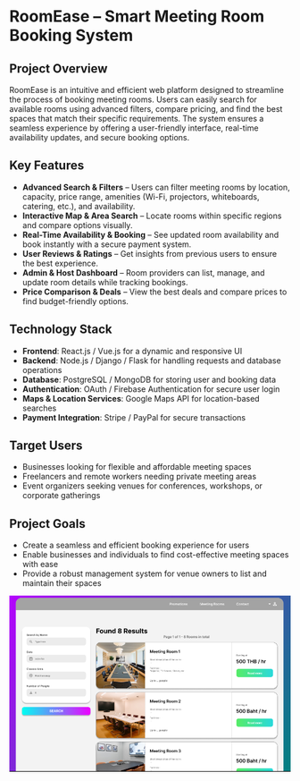 # **RoomEase – Smart Meeting Room Booking System**  

## **Project Overview**  
RoomEase is an intuitive and efficient web platform designed to streamline the process of booking meeting rooms. Users can easily search for available rooms using advanced filters, compare pricing, and find the best spaces that match their specific requirements. The system ensures a seamless experience by offering a user-friendly interface, real-time availability updates, and secure booking options.  

## **Key Features**  
- **Advanced Search & Filters** – Users can filter meeting rooms by location, capacity, price range, amenities (Wi-Fi, projectors, whiteboards, catering, etc.), and availability.  
- **Interactive Map & Area Search** – Locate rooms within specific regions and compare options visually.  
- **Real-Time Availability & Booking** – See updated room availability and book instantly with a secure payment system.  
- **User Reviews & Ratings** – Get insights from previous users to ensure the best experience.  
- **Admin & Host Dashboard** – Room providers can list, manage, and update room details while tracking bookings.  
- **Price Comparison & Deals** – View the best deals and compare prices to find budget-friendly options.  

## **Technology Stack**  
- **Frontend**: React.js / Vue.js for a dynamic and responsive UI  
- **Backend**: Node.js / Django / Flask for handling requests and database operations  
- **Database**: PostgreSQL / MongoDB for storing user and booking data  
- **Authentication**: OAuth / Firebase Authentication for secure user login  
- **Maps & Location Services**: Google Maps API for location-based searches  
- **Payment Integration**: Stripe / PayPal for secure transactions  

## **Target Users**  
- Businesses looking for flexible and affordable meeting spaces  
- Freelancers and remote workers needing private meeting areas  
- Event organizers seeking venues for conferences, workshops, or corporate gatherings  

## **Project Goals**  
- Create a seamless and efficient booking experience for users  
- Enable businesses and individuals to find cost-effective meeting spaces with ease  
- Provide a robust management system for venue owners to list and maintain their spaces  

![Capture2](images/Capture2.PNG)
